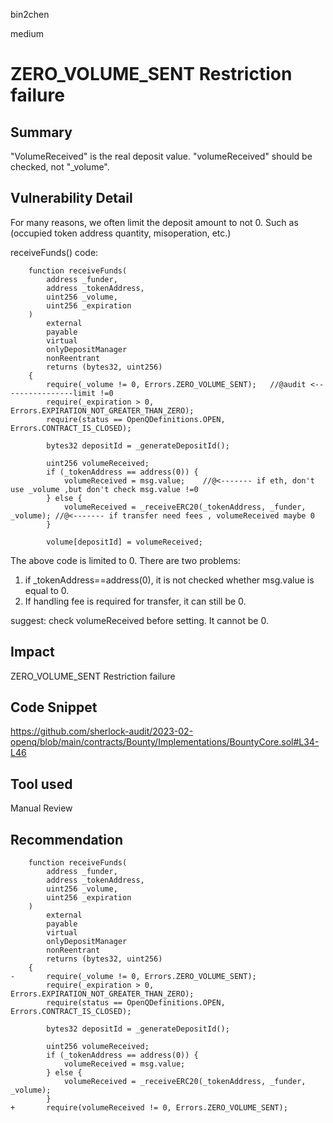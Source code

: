 bin2chen

medium

# ZERO_VOLUME_SENT Restriction failure

## Summary

"VolumeReceived" is the real deposit value. "volumeReceived" should be checked, not "_volume".

## Vulnerability Detail

For many reasons, we often limit the deposit amount to not 0.
Such as (occupied token address quantity, misoperation, etc.)

receiveFunds() code:
```solidity
    function receiveFunds(
        address _funder,
        address _tokenAddress,
        uint256 _volume,
        uint256 _expiration
    )
        external
        payable
        virtual
        onlyDepositManager
        nonReentrant
        returns (bytes32, uint256)
    {
        require(_volume != 0, Errors.ZERO_VOLUME_SENT);   //@audit <----------------limit !=0
        require(_expiration > 0, Errors.EXPIRATION_NOT_GREATER_THAN_ZERO);
        require(status == OpenQDefinitions.OPEN, Errors.CONTRACT_IS_CLOSED);

        bytes32 depositId = _generateDepositId();

        uint256 volumeReceived;
        if (_tokenAddress == address(0)) {
            volumeReceived = msg.value;    //@<------- if eth, don't use _volume ,but don't check msg.value !=0
        } else {
            volumeReceived = _receiveERC20(_tokenAddress, _funder, _volume); //@<------- if transfer need fees , volumeReceived maybe 0
        }

        volume[depositId] = volumeReceived;

```

The above code is limited to 0. There are two problems:
1. if _tokenAddress==address(0), it is not checked whether msg.value is equal to 0.
2. If handling fee is required for transfer, it can still be 0.

suggest: check volumeReceived before setting. It cannot be 0.


## Impact

ZERO_VOLUME_SENT Restriction failure

## Code Snippet

https://github.com/sherlock-audit/2023-02-openq/blob/main/contracts/Bounty/Implementations/BountyCore.sol#L34-L46

## Tool used

Manual Review

## Recommendation
```solidity
    function receiveFunds(
        address _funder,
        address _tokenAddress,
        uint256 _volume,
        uint256 _expiration
    )
        external
        payable
        virtual
        onlyDepositManager
        nonReentrant
        returns (bytes32, uint256)
    {
-       require(_volume != 0, Errors.ZERO_VOLUME_SENT);
        require(_expiration > 0, Errors.EXPIRATION_NOT_GREATER_THAN_ZERO);
        require(status == OpenQDefinitions.OPEN, Errors.CONTRACT_IS_CLOSED);

        bytes32 depositId = _generateDepositId();

        uint256 volumeReceived;
        if (_tokenAddress == address(0)) {
            volumeReceived = msg.value;
        } else {
            volumeReceived = _receiveERC20(_tokenAddress, _funder, _volume);
        }
+       require(volumeReceived != 0, Errors.ZERO_VOLUME_SENT);
```
